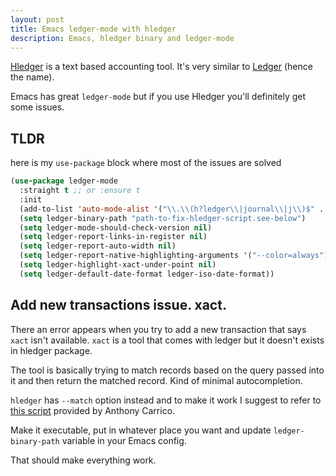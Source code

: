 ```yaml
---
layout: post
title: Emacs ledger-mode with hledger
description: Emacs, hledger binary and ledger-mode
---
```


[Hledger](https://hledger.org/) is a text based accounting tool.
It's very similar to [Ledger](https://www.ledger-cli.org/) (hence the name).

Emacs has great `ledger-mode` but if you use Hledger you'll definitely get some issues.

## TLDR
here is my `use-package` block where most of the issues are solved
```lisp
(use-package ledger-mode
  :straight t ;; or :ensure t
  :init
  (add-to-list 'auto-mode-alist '("\\.\\(h?ledger\\|journal\\|j\\)$" . ledger-mode))
  (setq ledger-binary-path "path-to-fix-hledger-script.see-below")
  (setq ledger-mode-should-check-version nil)
  (setq ledger-report-links-in-register nil)
  (setq ledger-report-auto-width nil)
  (setq ledger-report-native-highlighting-arguments '("--color=always"))
  (setq ledger-highlight-xact-under-point nil)
  (setq ledger-default-date-format ledger-iso-date-format))
```

## Add new transactions issue. xact.
There an error appears when you try to add a new transaction that says `xact` isn't available.
`xact` is a tool that comes with ledger but it doesn't exists in hledger package.

The tool is basically trying to match records based on the query passed into it and then return the matched record. Kind of minimal autocompletion.

`hledger` has `--match` option instead and to make it work I suggest to refer to [this script](https://github.com/simonmichael/hledger/issues/367#issuecomment-956436493) provided by Anthony Carrico.

Make it executable, put in whatever place you want and update `ledger-binary-path` variable in your Emacs config.

That should make everything work.
